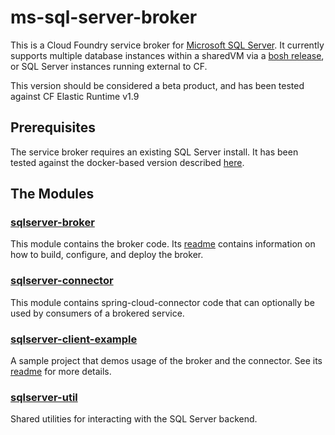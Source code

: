 # ms-sql-server-broker
This is a Cloud Foundry service broker for [Microsoft SQL Server](https://www.microsoft.com/en-us/sql-server/sql-server-2016). It currently supports multiple database instances within a sharedVM via a [bosh release](https://github.com/cf-platform-eng/ms-sql-server-bosh-release), or SQL Server instances running external to CF.

This version should be considered a beta product, and has been tested against CF Elastic Runtime v1.9

## Prerequisites
The service broker requires an existing SQL Server install. It has been tested against the docker-based version described [here](https://docs.microsoft.com/en-us/sql/linux/quickstart-install-connect-docker).

## The Modules
### [sqlserver-broker](https://github.com/cf-platform-eng/ms-sql-server-broker/tree/master/sqlserver-broker)
This module contains the broker code. Its [readme](https://github.com/cf-platform-eng/ms-sql-server-broker/blob/master/sqlserver-broker/README.md) contains information on how to build, configure, and deploy the broker.

### [sqlserver-connector](https://github.com/cf-platform-eng/ms-sql-server-broker/tree/master/sqlserver-connector)
This module contains spring-cloud-connector code that can optionally be used by consumers of a brokered service.

### [sqlserver-client-example](https://github.com/cf-platform-eng/ms-sql-server-broker/tree/master/sqlserver-client-example)
A sample project that demos usage of the broker and the connector. See its [readme](https://github.com/cf-platform-eng/ms-sql-server-broker/blob/master/sqlserver-client-example/README.md) for more details.
 
### [sqlserver-util](https://github.com/cf-platform-eng/ms-sql-server-broker/tree/master/sqlserver-util)
Shared utilities for interacting with the SQL Server backend.
